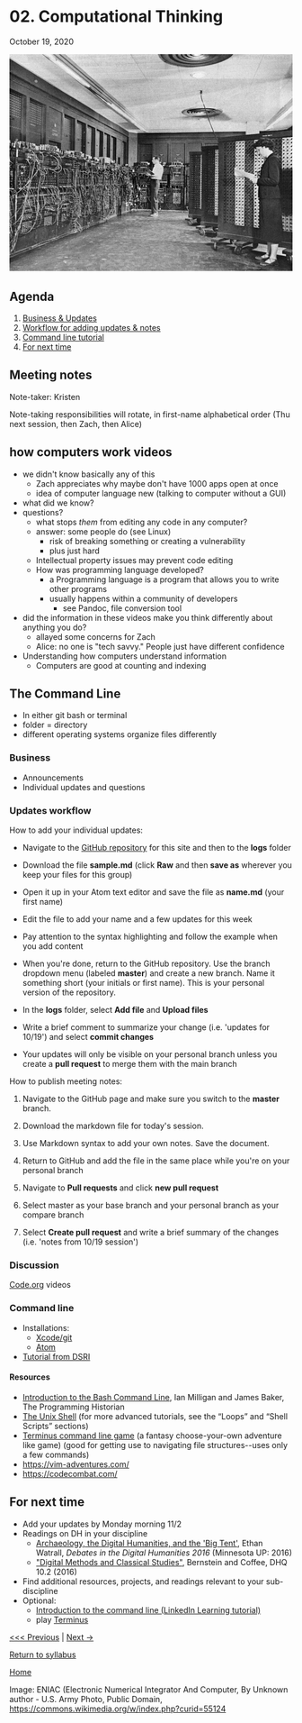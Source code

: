 # 02. Computational Thinking
October 19, 2020

![Two humans operating a computer the size of a room](../media/Eniac.jpg)

## Agenda
1. [Business & Updates](#meeting-notes)
2. [Workflow for adding updates & notes](#updates-workflow)
3. [Command line tutorial](#command-line)
3. [For next time](#for-next-time)

## Meeting notes
Note-taker: Kristen

Note-taking responsibilities will rotate, in first-name alphabetical order (Thu next session, then Zach, then Alice)

## how computers work videos
- we didn't know basically any of this
  - Zach appreciates why maybe don't have 1000 apps open at once
  - idea of computer language new (talking to computer without a GUI)
- what did we know?
- questions?
  - what stops *them* from editing any code in any computer?
  - answer: some people do (see Linux)
    - risk of breaking something or creating a vulnerability
    - plus just hard
  - Intellectual property issues may prevent code editing
  - How was programming language developed?
    - a Programming language is a program that allows you to write other programs
    - usually happens within a community of developers
      - see Pandoc, file conversion tool
- did the information in these videos make you think differently about anything you do?
  - allayed some concerns for Zach
  - Alice: no one is "tech savvy." People just have different confidence
- Understanding how computers understand information
  - Computers are good at counting and indexing

## The Command Line
- In either git bash or terminal
- folder = directory
- different operating systems organize files differently

### Business
- Announcements
- Individual updates and questions

### Updates workflow

How to add your individual updates:

- Navigate to the [GitHub repository](https://github.com/digbmc/dsgf-20-21) for this site and then to the **logs** folder

- Download the file **sample.md** (click **Raw** and then **save as** wherever you keep your files for this group)

- Open it up in your Atom text editor and save the file as **name.md** (your first name)

- Edit the file to add your name and a few updates for this week

- Pay attention to the syntax highlighting and follow the example when you add content

- When you're done, return to the GitHub repository. Use the branch dropdown menu (labeled **master**) and create a new branch. Name it something short (your initials or first name). This is your personal version of the repository.

- In the **logs** folder, select **Add file** and **Upload files**

- Write a brief comment to summarize your change (i.e. 'updates for 10/19') and select **commit changes**

- Your updates will only be visible on your personal branch unless you create a **pull request** to merge them with the main branch

How to publish meeting notes:

1. Navigate to the GitHub page and make sure you switch to the **master** branch.

2. Download the markdown file for today's session.

3. Use Markdown syntax to add your own notes. Save the document.

4. Return to GitHub and add the file in the same place while you're on your personal branch

5. Navigate to **Pull requests** and click **new pull request**

6. Select master as your base branch and your personal branch as your compare branch

7. Select **Create pull request** and write a brief summary of the changes (i.e. 'notes from 10/19 session')

### Discussion

 [Code.org](https://www.youtube.com/watch?v=OAx_6-wdslM&list=PLzdnOPI1iJNcsRwJhvksEo1tJqjIqWbN-) videos

### Command line

- Installations:
  - [Xcode/git](https://github.com/tri-cods/install/blob/master/sections/git.md)
  - [Atom](https://github.com/tri-cods/install/blob/master/sections/atom.md)
- [Tutorial from DSRI](https://github.com/tri-cods/command-line)

#### Resources
- [Introduction to the Bash Command Line](https://programminghistorian.org/en/lessons/intro-to-bash), Ian Milligan and James Baker, The Programming Historian
- [The Unix Shell](http://swcarpentry.github.io/shell-novice/) (for more advanced tutorials, see the “Loops” and “Shell Scripts” sections)
- [Terminus command line game](http://web.mit.edu/mprat/Public/web/Terminus/Web/main.html) (a fantasy choose-your-own adventure like game) (good for getting use to navigating file structures--uses only a few commands)
- https://vim-adventures.com/
- https://codecombat.com/


## For next time
- Add your updates by Monday morning 11/2
- Readings on DH in your discipline
  - [Archaeology, the Digital Humanities, and the 'Big Tent'](https://dhdebates.gc.cuny.edu/read/untitled/section/abdd0db0-2eaa-4af7-aac3-7f24ca70ed3b), Ethan Watrall, *Debates in the Digital Humanities 2016* (Minnesota UP: 2016)
  - ["Digital Methods and Classical Studies"](http://www.digitalhumanities.org/dhq/vol/10/2/000253/000253.html), Bernstein and Coffee, DHQ 10.2 (2016)
- Find additional resources, projects, and readings relevant to your sub-discipline
- Optional:
  - [Introduction to the command line (LinkedIn Learning tutorial)](https://www.linkedin.com/learning/learning-linux-command-line-2/)
  - play [Terminus](https://web.mit.edu/mprat/Public/web/Terminus/Web/main.html)

[<<< Previous](/01-intro.md) | [Next ->](/03-disciplines.md)

[Return to syllabus](../syllabus.md)

[Home](../README.md)


Image:
ENIAC (Electronic Numerical Integrator And Computer, By Unknown author - U.S. Army Photo, Public Domain, https://commons.wikimedia.org/w/index.php?curid=55124
